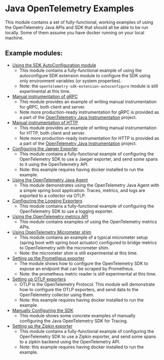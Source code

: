 # Java OpenTelemetry Examples

This module contains a set of fully-functional, working examples of using the
OpenTelemetry Java APIs and SDK that should all be able to be run locally. Some
of them assume you have docker running on your local machine.

## Example modules:

- [Using the SDK AutoConfiguration module](autoconfigure)
    - This module contains a fully-functional example of using the autoconfigure
      SDK extension module to configure the SDK using only environment
      variables (or system properties).
    - Note: the `opentelemetry-sdk-extension-autoconfigure` module is still
      experimental at this time.
- [Manual instrumentation of gRPC](grpc)
    - This module provides an example of writing manual instrumentation for
      gRPC, both client and server.
    - Note more production-ready instrumentation for gRPC is provided as a part
      of the [OpenTelemetry Java Instrumentation](https://github.com/open-telemetry/opentelemetry-java-instrumentation)
      project.
- [Manual instrumentation of HTTP](http)
    - This module provides an example of writing manual instrumentation for
      HTTP, both client and server.
    - Note more production-ready instrumentation for HTTP is provided as a part
      of the [OpenTelemetry Java Instrumentation](https://github.com/open-telemetry/opentelemetry-java-instrumentation)
      project.
- [Configuring the Jaeger Exporter](jaeger)
    - This module contains a fully-functional example of configuring the
      OpenTelemetry SDK to use a Jaeger exporter, and send some spans to it
      using the OpenTelemetry API.
    - Note: this example requires having docker installed to run the example.
- [Using the OpenTelemetry Java Agent](javaagent)
    - This module demonstrates using the OpenTelemetry Java Agent with a simple
      spring boot application. Traces, metrics, and logs are exported to a
      collector via OTLP.
- [Configuring the Logging Exporters](logging)
    - This module contains a fully-functional example of configuring the
      OpenTelemetry SDK to use a logging exporter.
- [Using the OpenTelemetry metrics API](metrics)
    - This module contains examples of using the OpenTelemetry metrics APIs.
- [Using OpenTelemetry Micrometer shim](micrometer-shim)
    - This module contains an example of a typical micrometer setup (spring boot
      with spring boot actuator) configured to bridge metrics to OpenTelemetry
      with the micrometer shim.
    - Note: the micrometer shim is still experimental at this time.
- [Setting up the Prometheus exporter](prometheus)
    - The module shows how to configure the OpenTelemetry SDK to expose an
      endpoint that can be scraped by Prometheus.
    - Note: the prometheus metric reader is still experimental at this time.
- [Setting up OTLP exporters](otlp)
    - OTLP is the OpenTelemetry Protocol. This module will demonstrate how to
      configure the OTLP exporters, and send data to the OpenTelemetry collector
      using them.
    - Note: this example requires having docker installed to run the example.
- [Manually Configuring the SDK](sdk-usage)
    - This module shows some concrete examples of manually configuring the Java
      OpenTelemetry SDK for Tracing.
- [Setting up the Zipkin exporter](zipkin)
    - This module contains a fully-functional example of configuring the
      OpenTelemetry SDK to use a Zipkin exporter, and send some spans to a
      zipkin backend using the OpenTelemetry API.
    - Note: this example requires having docker installed to run the example.
